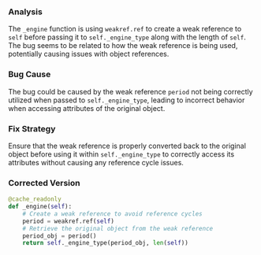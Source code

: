 ### Analysis
The `_engine` function is using `weakref.ref` to create a weak reference to `self` before passing it to `self._engine_type` along with the length of `self`. The bug seems to be related to how the weak reference is being used, potentially causing issues with object references.

### Bug Cause
The bug could be caused by the weak reference `period` not being correctly utilized when passed to `self._engine_type`, leading to incorrect behavior when accessing attributes of the original object.

### Fix Strategy
Ensure that the weak reference is properly converted back to the original object before using it within `self._engine_type` to correctly access its attributes without causing any reference cycle issues.

### Corrected Version
```python
@cache_readonly
def _engine(self):
    # Create a weak reference to avoid reference cycles
    period = weakref.ref(self)
    # Retrieve the original object from the weak reference
    period_obj = period()
    return self._engine_type(period_obj, len(self))
```
